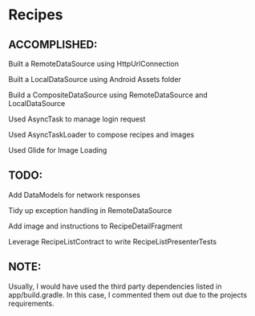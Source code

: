 # Recipes

## ACCOMPLISHED:
Built a RemoteDataSource using HttpUrlConnection

Built a LocalDataSource using Android Assets folder

Build a CompositeDataSource using RemoteDataSource and LocalDataSource

Used AsyncTask to manage login request

Used AsyncTaskLoader to compose recipes and images

Used Glide for Image Loading



## TODO:
Add DataModels for network responses

Tidy up exception handling in RemoteDataSource

Add image and instructions to RecipeDetailFragment

Leverage RecipeListContract to write RecipeListPresenterTests



## NOTE:
Usually, I would have used the third party dependencies listed in app/build.gradle. In this case, I commented them out due to the projects requirements.
